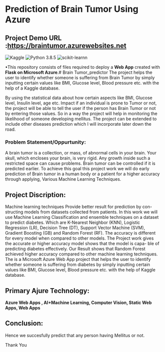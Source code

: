 # Prediction of Brain Tumor Using Azure
## Project Demo URL :https://braintumor.azurewebsites.net

![Kaggle](https://img.shields.io/badge/Dataset-Kaggle-blue.svg) ![Python 3.8.5](https://img.shields.io/badge/Python-3.6-brightgreen.svg) ![scikit-learnn](https://img.shields.io/badge/Library-Scikit_Learn-orange.svg)

•This repository consists of files required to deploy a **Web App** created with **Flask on Microsoft Azure**.# Brain Tumor_predictor The project helps the user to identify whether someone is suffering from Brain Tumor by simply inputting certain values like BMI, Glucose level, Blood pressure etc. with the help of a Kaggle database.

By using the statistical data about how certain aspects like BMI, Glucose level, Insulin level, age etc. Impact if an individual is prone to Tumor or not, the project will be able to tell the user if the person has Brain Tumor or not by entering those values. So in a way the project will help in monitoring the likelihood of someone developing mellitus. The project can be extended to include other diseases prediction which I will incorporate later down the road.

### Problem Statement/Oppurtunity:
A brain tumor is a collection, or mass, of abnormal cells in your brain. Your skull, which encloses your brain, is very rigid. Any growth inside such a restricted space can cause problems. Brain tumor can be controlled if it is predicted earlier. To achieve this goal this project work we will do early prediction of Brain tumor in a human body or a patient for a higher accuracy through applying, Various Machine Learning Techniques.

## Project Discription:
 Machine learning techniques Provide better result for prediction by con- structing models from datasets collected from patients. In this work we will use Machine Learning Classification and ensemble techniques on a dataset to predict diabetes. Which are K-Nearest Neighbor (KNN), Logistic Regression (LR), Decision Tree (DT), Support Vector Machine (SVM), Gradient Boosting (GB) and Random Forest (RF). The accuracy is different for every model when compared to other models. The Project work gives the accurate or higher accuracy model shows that the model is capa- ble of predicting diabetes effectively. Our Result shows that Random Forest achieved higher accuracy compared to other machine learning techniques. The is a Microsoft Azure Web App project that helps the user to identify whether someone is suffering from diabetes by simply inputting certain values like BMI, Glucose level, Blood pressure etc. with the help of Kaggle database.

## Primary Ajure Technology:
**Azure Web Apps , AI+Machine Learning, Computer Vision, Static Web Apps, Web Apps**

## Conclusion:
Hence we succesfully predict that any person having Mellitus or not.

Thank You
